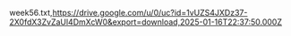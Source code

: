 week56.txt,https://drive.google.com/u/0/uc?id=1vUZS4JXDz37-2X0fdX3ZvZaUl4DmXcW0&export=download,2025-01-16T22:37:50.000Z